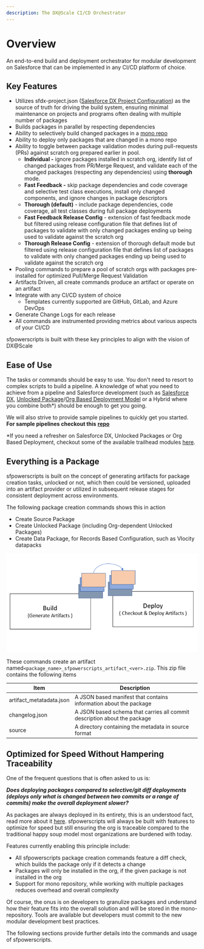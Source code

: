 ```yaml
---
description: The DX@Scale CI/CD Orchestrator
---
```


# Overview

An end-to-end build and deployment orchestrator for modular development on Salesforce that can be implemented in any CI/CD platform of choice.&#x20;

## **Key Features**

* Utilizes sfdx-project.json ([Salesforce DX Project Configuration](https://developer.salesforce.com/docs/atlas.en-us.sfdx\_dev.meta/sfdx\_dev/sfdx\_dev\_ws\_config.htm)) as the source of truth for driving the build system, ensuring minimal maintenance on projects and programs often dealing with multiple number of packages
* Builds packages in parallel by respecting dependencies
* Ability to selectively build changed packages in a [mono repo](https://en.wikipedia.org/wiki/Monorepo)
* Ability to deploy only packages that are changed in a mono repo
* Ability to toggle between package validation modes during pull-requests (PRs) against scratch org prepared earlier in pool.
  * **Individual -** ignore packages installed in scratch org, identify list of changed packages from PR/Merge Request, and validate each of the changed packages (respecting any dependencies) using **thorough** mode.
  * **Fast Feedback -** skip package dependencies and code coverage and selective test class executions, install only changed components, and ignore changes in package descriptors &#x20;
  * **Thorough (default)** - include package dependencies, code coverage, all test classes during full package deployments
  * **Fast Feedback Release Config** - extension of fast feedback mode but filtered using release configuration file that defines list of packages to validate with only changed packages ending up being used to validate against the scratch org
  * **Thorough Release Config** -  extension of thorough default mode but filtered using release configuration file that defines list of packages to validate with only changed packages ending up being used to validate against the scratch org
* Pooling commands to prepare a pool of scratch orgs with packages pre-installed for optimized Pull/Merge Request Validation
* Artifacts Driven, all create commands produce an artifact or operate on an artifact
* Integrate with any CI/CD system of choice
  * Templates currently supported are GitHub, GitLab, and Azure DevOps
* Generate Change Logs for each release
* All commands are instrumented providing metrics about various aspects of your CI/CD

sfpowerscripts is built with these key principles to align with the vision of DX@Scale

## Ease of Use

The tasks or commands should be easy to use. You don't need to resort to complex scripts to build a pipeline. A knowledge of what you need to achieve from a pipeline and Salesforce development (such as [Salesforce DX](https://developer.salesforce.com/docs/atlas.en-us.sfdx\_dev.meta/sfdx\_dev/sfdx\_dev\_intro.htm), [Unlocked Package](https://developer.salesforce.com/docs/atlas.en-us.sfdx\_dev.meta/sfdx\_dev/sfdx\_dev\_unlocked\_pkg\_intro.htm)/[Org Based Deployment Model](https://trailhead.salesforce.com/content/learn/modules/org-development-model) or a Hybrid where you combine both\*) should be enough to get you going.

We will also strive to provide sample pipelines to quickly get you started. **For sample pipelines checkout this** [**repo**](https://github.com/dxatscale/dxatscale-template)

\*If you need a refresher on Salesforce DX, Unlocked Packages or Org Based Deployment, checkout some of the available trailhead modules [here](https://trailhead.salesforce.com/en/users/dxatscale/trailmixes/sfdx-devops-starter-pack).

## Everything is a Package

sfpowerscripts is built on the concept of generating artifacts for package creation tasks, unlocked or not, which then could be versioned, uploaded into an artifact provider or utilized in subsequent release stages for consistent deployment across environments.

The following package creation commands shows this in action

* Create Source Package
* Create Unlocked Package (including Org-dependent Unlocked Packages)
* Create Data Package, for Records Based Configuration, such as Vlocity datapacks

![](<../.gitbook/assets/image (11).png>)

These commands create an artifact named`<package_name>_sfpowerscripts_artifact_<ver>.zip`. This zip file contains the following items

| Item                      | Description                                                               |
| ------------------------- | ------------------------------------------------------------------------- |
| artifact\_metatadata.json | A JSON based manifest that contains information about the package         |
| changelog.json            | A JSON based schema that carries all commit description about the package |
| source                    | A directory containing the metadata in source format                      |

## Optimized for Speed Without Hampering Traceability

One of the frequent questions that is often asked to us is:

_**Does deploying packages compared to selective/git diff deployments (deploys only what is changed between two commits or a range of commits) make the overall deployment slower?**_

As packages are always deployed in its entirety, this is an understood fact, read more about it [here](../development-practices/modular-deployment.md). sfpowerscripts will always be built with features to optimize for speed but still ensuring the org is traceable compared to the traditional happy soup model most organizations are burdened with today.

Features currently enabling this principle include:

* All sfpowerscripts package creation commands feature a diff check, which builds the package only if it detects a change
* Packages will only be installed in the org, if the given package is not installed in the org
* Support for mono repository, while working with multiple packages reduces overhead and overall complexity

Of course, the onus is on developers to granulize packages and understand how their feature fits into the overall solution and will be stored in the mono-repository.  Tools are available but developers must commit to the new modular development best practices. &#x20;

The following sections provide further details into the commands and usage of sfpowerscripts.

